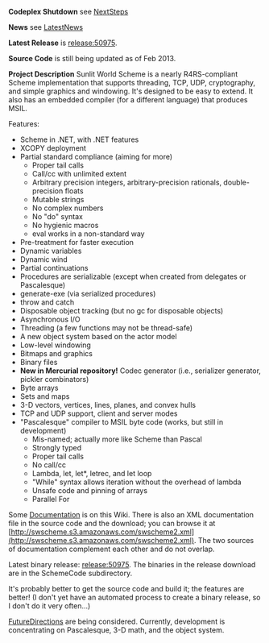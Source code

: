 **Codeplex Shutdown** see [NextSteps](NextSteps)

**News** see [LatestNews](LatestNews)

**Latest Release** is [release:50975](release_50975).

**Source Code** is still being updated as of Feb 2013.

**Project Description**
Sunlit World Scheme is a nearly R4RS-compliant Scheme implementation that supports threading, TCP, UDP, cryptography, and simple graphics and windowing. It's designed to be easy to extend. It also has an embedded compiler (for a different language) that produces MSIL.

Features:

* Scheme in .NET, with .NET features
* XCOPY deployment
* Partial standard compliance (aiming for more)
	* Proper tail calls
	* Call/cc with unlimited extent
	* Arbitrary precision integers, arbitrary-precision rationals, double-precision floats
	* Mutable strings
	* No complex numbers
	* No "do" syntax
	* No hygienic macros
	* eval works in a non-standard way
* Pre-treatment for faster execution
* Dynamic variables
* Dynamic wind
* Partial continuations
* Procedures are serializable (except when created from delegates or Pascalesque)
* generate-exe (via serialized procedures)
* throw and catch
* Disposable object tracking (but no gc for disposable objects)
* Asynchronous I/O
* Threading (a few functions may not be thread-safe)
* A new object system based on the actor model
* Low-level windowing
* Bitmaps and graphics
* Binary files
* **New in Mercurial repository!** Codec generator (i.e., serializer generator, pickler combinators)
* Byte arrays
* Sets and maps
* 3-D vectors, vertices, lines, planes, and convex hulls
* TCP and UDP support, client and server modes
* "Pascalesque" compiler to MSIL byte code (works, but still in development)
	* Mis-named; actually more like Scheme than Pascal
	* Strongly typed
	* Proper tail calls
	* No call/cc
	* Lambda, let, let*, letrec, and let loop
	* "While" syntax allows iteration without the overhead of lambda
	* Unsafe code and pinning of arrays
	* Parallel For

Some [Documentation](Documentation) is on this Wiki. There is also an XML documentation file in the source code and the download; you can browse it at [http://swscheme.s3.amazonaws.com/swscheme2.xml](http://swscheme.s3.amazonaws.com/swscheme2.xml). The two sources of documentation complement each other and do not overlap.

Latest binary release: [release:50975](release_50975). The binaries in the release download are in the SchemeCode subdirectory.

It's probably better to get the source code and build it; the features are better! (I don't yet have an automated process to create a binary release, so I don't do it very often...)

[FutureDirections](FutureDirections) are being considered. Currently, development is concentrating on Pascalesque, 3-D math, and the object system.